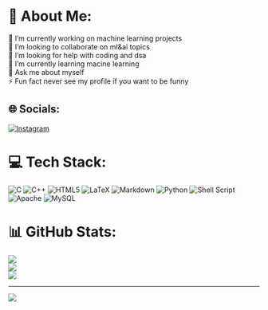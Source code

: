 # 💫 About Me:
🔭 I’m currently working on machine learning projects<br>👯 I’m looking to collaborate on ml&ai topics<br>🤝 I’m looking for help with coding and dsa<br>🌱 I’m currently learning macine learning<br>💬 Ask me about myself<br>⚡ Fun fact never see my profile if you want to be funny


## 🌐 Socials:
[![Instagram](https://img.shields.io/badge/Instagram-%23E4405F.svg?logo=Instagram&logoColor=white)](https://instagram.com/saikiran_konchada) 

# 💻 Tech Stack:
![C](https://img.shields.io/badge/c-%2300599C.svg?style=for-the-badge&logo=c&logoColor=white) ![C++](https://img.shields.io/badge/c++-%2300599C.svg?style=for-the-badge&logo=c%2B%2B&logoColor=white) ![HTML5](https://img.shields.io/badge/html5-%23E34F26.svg?style=for-the-badge&logo=html5&logoColor=white) ![LaTeX](https://img.shields.io/badge/latex-%23008080.svg?style=for-the-badge&logo=latex&logoColor=white) ![Markdown](https://img.shields.io/badge/markdown-%23000000.svg?style=for-the-badge&logo=markdown&logoColor=white) ![Python](https://img.shields.io/badge/python-3670A0?style=for-the-badge&logo=python&logoColor=ffdd54) ![Shell Script](https://img.shields.io/badge/shell_script-%23121011.svg?style=for-the-badge&logo=gnu-bash&logoColor=white) ![Apache](https://img.shields.io/badge/apache-%23D42029.svg?style=for-the-badge&logo=apache&logoColor=white) ![MySQL](https://img.shields.io/badge/mysql-%2300000f.svg?style=for-the-badge&logo=mysql&logoColor=white)
# 📊 GitHub Stats:
![](https://github-readme-stats.vercel.app/api?username=SaiKiranKonchada&theme=dark&hide_border=false&include_all_commits=false&count_private=false)<br/>
![](https://github-readme-streak-stats.herokuapp.com/?user=SaiKiranKonchada&theme=dark&hide_border=false)<br/>
![](https://github-readme-stats.vercel.app/api/top-langs/?username=SaiKiranKonchada&theme=dark&hide_border=false&include_all_commits=false&count_private=false&layout=compact)

---
[![](https://visitcount.itsvg.in/api?id=SaiKiranKonchada&icon=0&color=0)](https://visitcount.itsvg.in)

<!-- Proudly created with GPRM ( https://gprm.itsvg.in ) -->
